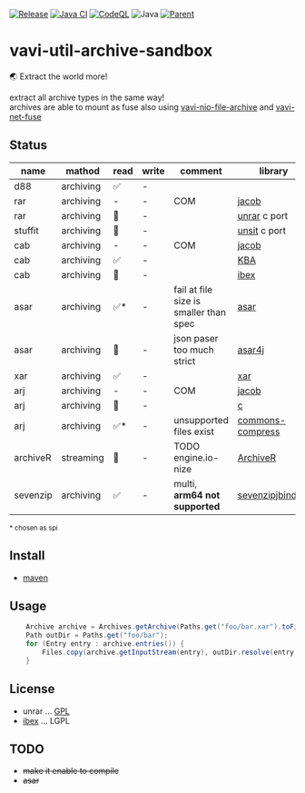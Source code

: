 [![Release](https://jitpack.io/v/umjammer/vavi-util-archive-sandbox.svg)](https://jitpack.io/#umjammer/vavi-util-archive-sandbox)
[![Java CI](https://github.com/umjammer/vavi-util-archive-sandbox/workflows/Java%20CI%20with%20Maven/badge.svg)](https://github.com/umjammer/vavi-util-archive-sandbox/actions)
[![CodeQL](https://github.com/umjammer/vavi-util-archive-sandbox/workflows/CodeQL/badge.svg)](https://github.com/umjammer/vavi-util-archive-sandbox/actions)
![Java](https://img.shields.io/badge/Java-17-b07219)
[![Parent](https://img.shields.io/badge/Parent-vavi--util--archive-pink)](https://github.com/umjammer/vavi-util-archive)

# vavi-util-archive-sandbox

🌏 Extract the world more!

extract all archive types in the same way!</br>
archives are able to mount as fuse also using [vavi-nio-file-archive](https://github.com/umjammer/vavi-apps-fuse/tree/master/vavi-nio-file-archive)
and [vavi-net-fuse](https://github.com/umjammer/vavi-apps-fuse/tree/master/vavi-net-fuse)

## Status

| name       | mathod     | read | write | comment                                | library                                                                                                                         |
|------------|------------|------|-------|----------------------------------------|---------------------------------------------------------------------------------------------------------------------------------|
| d88        | archiving  | ✅    | -     |                                        |                                                                                                                                 |
| rar        | archiving  | -    | -     | COM                                    | [jacob](https://github.com/freemansoft/jacob-project)                                                                           |
| rar        | archiving  | 🚧   | -     |                                        | [unrar](https://github.com/Lesik/unrar-free) c port                                                                             |
| stuffit    | archiving  | 🚧   | -     |                                        | [unsit](https://github.com/deadw00d/contrib/blob/1c4ab445a23fb0d0baf33aeb13284ccbfc26ff9f/aminet/util/arc/unsit/unsit.c) c port |
| cab        | archiving  | -    | -     | COM                                    | [jacob](https://github.com/freemansoft/jacob-project)                                                                           |
| cab        | archiving  | ✅    | -     |                                        | [KBA](https://www.madobe.net/archiver/lib/activex/kba.html)                                                                     |
| cab        | archiving  | 🚧   | -     |                                        | [ibex](https://util.ibex.org/src/org/ibex/util/)                                                                                |
| asar       | archiving  | ✅*   | -     | fail at file size is smaller than spec | [asar](https://github.com/Scroetchen/asar)                                                                                      |
| asar       | archiving  | 🚧   | -     | json paser too much strict             | [asar4j](https://github.com/anatawa12/asar4j)                                                                                    |
| xar        | archiving  | ✅    | -     |                                        | [xar](https://github.com/sprylab/xar)                                                                                           |
| arj        | archiving  | -    | -     | COM                                    | [jacob](https://github.com/freemansoft/jacob-project)                                                                           |
| arj        | archiving  | 🚧   | -     |                                        | [c](https://github.com/tripsin/unarj)                                                                                           |
| arj        | archiving  | ✅*   | -     | unsupported files exist                | [commons-compress](https://commons.apache.org/proper/commons-compress/)                                                         |
| archiveR   | streaming  | 🚧   | -     | TODO engine.io-nize                    | [ArchiveR](https://github.com/prog-ai/ArchivR)                                                                                  |
| sevenzip   | archiving  | ✅    | -     | multi, **arm64 not supported**         | [sevenzipjbinding](https://github.com/borisbrodski/sevenzipjbinding)                                                            |

<sub>* chosen as spi</sub>

## Install

 * [maven](https://jitpack.io/#umjammer/vavi-util-archive-sandbox)

## Usage

```java
    Archive archive = Archives.getArchive(Paths.get("foo/bar.xar").toFile());
    Path outDir = Paths.get("foo/bar");
    for (Entry entry : archive.entries()) {
        Files.copy(archive.getInputStream(entry), outDir.resolve(entry.getName()));
    }
```

## License

 * unrar ... [GPL](http://www.gnu.org/licenses/gpl.html)
 * [ibex](https://util.ibex.org/src/org/ibex/util/) ... LGPL

## TODO

 * ~~make it enable to compile~~
 * ~~asar~~

